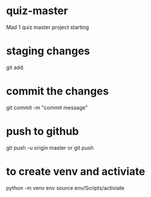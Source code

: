 # quiz-master

Mad 1 quiz master project starting

# staging changes
git add.
# commit the changes
git commit -m "commit message"

# push to github
git push -u origin master
or
git push

# to create venv and activiate 
python -m venv env
source env/Scripts/activiate


